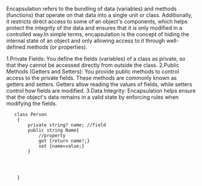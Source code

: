 
Encapsulation refers to the bundling of data (variables) and methods (functions) that operate on that data into a single unit or class.
Additionally, it restricts direct access to some of an object's components, which helps protect the integrity of the data and ensures that
it is only modified in a controlled way.In simple terms, encapsulation is the concept of hiding the internal state of an object and only
allowing access to it through well-defined methods (or properties).

1.Private Fields: You define the fields (variables) of a class as private, so that they cannot be accessed directly from outside the class.
2.Public Methods (Getters and Setters): You provide public methods to control access to the private fields. These methods are commonly known as getters and setters. Getters allow reading the values of fields, while setters control how fields are modified.
3.Data Integrity: Encapsulation helps ensure that the object's data remains in a valid state by enforcing rules when modifying the fields.


```
   class Person
    {
        private string? name; //field
        public string Name{
            //property
            get {return name!;}
            set {name=value;}
        }




    }

```
